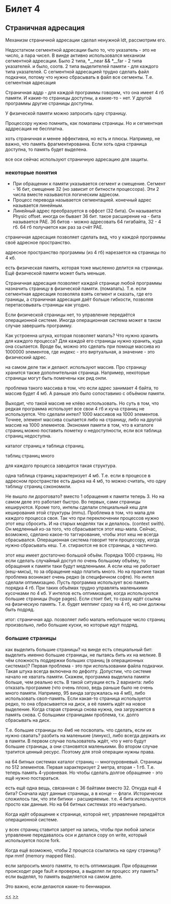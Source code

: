 # Билет 4
## Страничная адресация

Механизм страничной адресации сделал ненужной ldt, рассмотрим его. 

Недостатком сегментной адресации было то, что указатель - это не число, а пара чисел. В винде активно  использовался механизм сегментной адресации. Было 2 типа, *__near && *__far  - 2 типа указателей. и было, соотв. 2 типа выделителей памяти - для каждого типа указателей. С сегментной адресацией трудно сделать файл подкачки, потому что нужно сбрасывать в файл все сегменты. Т.е. сегментная адресация

Страничная аддр - для каждой программы говорим, что она имеет 4 гб памяти. И какие-то страницы доступны, а какие-то - нет. У другой программы другие страницы доступны. 

У физической памяти можно запросить одну страницу. 

Процессору нужно помнить, как помапаны страницы. Но и сегментная аддресация не бесплатна.

хоть страничная и менее эффективна, но есть и плюсы. Например, не важно, что память фрагментированна. Если хоть одна страница доступна, то память будет выделена.

все оси сейчас используют страничную адресацию для защиты. 

### некоторые понятия
- При обращении к памяти указывается сегмент и смещение. Сегмент - 16 бит, смещение 32 (но зависит от битности процессора). Эти 2 числа вместе называются логическим адресом. 
- Процесс перевода называется сегментацией. конечный адрес называется линейным. 
- Линейный адрес преобразуется в оффсет (32 бита). Он называется Physic offset. иногда он бывает 36 бит. такое расширение на - бита называется PAE. 36 битов - можно адресовать 64 гигабайта, 32 - 4 гб. 64 гб получается как раз за счёт PAE. 

страничная адресация позволяет сделать вид, что у каждой программы своё адресное пространство. 

адресное пространство программы (из 4 гб) нарезается на страницы по 4 кб. 

есть физическая память, которая тоже мысленно делится на страницы. Ещё физической памяти может быть меньше. 

Страничная адресация позволяет каждой странице любой программы назначить страницу в физической памяти. (помапать). Т.е. если сегментная адресация позволяла взять сегмент и сказать, где его границы, а страничная адресация даёт больше гибкости, позволяя перетасовывать страницы как угодно. 

Если физической страницы нет, то управление передаётся операционной системе. Иногда операционная система может в таком случае завершить программу. 

Как устроенна штука, которая позволяет мапать? Что нужно хранить для каждого процесса? Для каждой его страницы нужно хранить, куда она ссылается. Вроде бы, можно это сделать при помоще массива из 1000000 элементов, где индекс - это виртуальная, а значение - это физический адрес.

на самом деле так и делают. используют массив. Про страницу хранится также дополнительная страница. Например, некоторые страницы могут быть помечены как рид онли.

проблема такого массива в том, что если адрес занимает 4 байта, то массив будет 4 мб. А раньше это было сопоставимо с объёмом памяти.  

Выходит, что такой массив не клёво использовать. Но суть в том, что редкая программа использует все свои 4 гб и куча страниц не используется. Что сделали интел? 1000 массивов на 1000 элементов.  Точнее, элемент массива ссылается либо на страницу, либо на другой массив на 1000 элементов. Экономия памяти в том, что в каталоге страниц можно поставить пометку о недоступности, если вся таблица страниц недоступна. 

каталог страниц и таблица страниц.

таблиц страниц много

для каждого процесса заводится такая структура. 

одна таблица страниц характеризует 4 мб. Т.е. если в процессе в адресном пространстве есть дырка на 4 мб, то  можно считать, что одну таблицу страниц сэкономили.

Не вышло ли дороговато? вместо 1 обращения к памяти теперь 3. Но на самом деле это работает быстро. Во первых, сами страницы кешируются. Кроме того, интелы сделали специальный кеш для кеширования этой структуры (mmu). Проблема в том, что мапа для каждого процесса своя. Так что при переключении процессов нужно этот кеш сбросить. И на старых моделях так и делалось. (context swith). Он медленный из-за того, что сбрасывается этот кеш-мапа. Сейчас, возможно, сделано какое-то таггирование, чтобы этот кеш не всегда сбрасывался. Операционная система говорит теги процессору, когда нужно сбрасывать кеш. Т.е. стираются не все страницы, а частично. 

этот кеш имеет достаточно большой объём. Порядка 1000 страниц. Но если сделать случайный доступ по очень большому объёму, то обращения к памяти таки будут медленными. А если кеш не работает (кеш-мисы), то за обращение надо платить много. Но на практике такая проблема возникает очень редко (в специфичном софте). Но интел сделали оптимизацию. Пусть программа использует всю память порядка 4 гб. При таких объёмах трудно управлять маленькими кусочками по 4 кб. У интелов есть оптимизация, когда используются большие страницы (huge pages). Если стоит бит, то сразу идёт ссылка на физическую память. Т.е. будет меппинг сразу на 4 гб, но они должны быть подряд.

итог: страничная адр. позволяет либо мапать небольшое число страниц произвольно, либо большие куски, но которые идут подряд. 

### большие страницы

как выделить большие страницы? на винде есть специальный бит: выделить именно большие страницы, не пытаясь бить их на мелкие. 
В чём сложность поддержки больших страниц (в операционных системах)? Первая проблема - это при использовании файла подкачки. Такая штука всегда включена по дефолту. Допустим, что системе начало не хватать памяти. Скажем, программа выделила памяти больше, чем реально есть. В такой ситуации есть 2 варианта: либо отказать программе (что очень плохо, ведь раньше было не очень много памяти. Например, 95 винда загружалась на 4 мб), либо использовать своп-память. Если какая-то страница используется редко, то она сбрасывается на диск, а её память идёт на новое выделение. Когда старая страница снова нужна, она загружается в память снова. С большими страницами проблема, т.к. долго сбрасывать на диск.  

Т.е. большие страницы по 4мб не посвопать. что сделать, если их нужно свапать? разбить на маленькие (линукс), либо всегда держать их в памяти. В первом случае пользователь ждёт, что у него будут большие страницы, а они становятся маленькими. Во втором случае тратится ценный ресурс. Поэтому для этой операции нужны права. 

на 64 битных системах каталог страниц -- многоуровневый. Страницы по 512 элементов. Первая характеризует 2 метра, вторая - 1 гб.  Т.е. теперь память 4-уровневая. Но чтобы сделать долгое обращение - это ещё нужно постараться.

есть ещё одна вещь, связанная с 36 байтами вместо 32. Откуда ещё 4 бита? Сначала идут данные страницы, а в конце -- флаги. Исторически сложилось так, что эти битики - расширяемые. т.е. 4 бита используются просто как данные. Но на 64 битных системах это неактуально.

Когда идёт обращение к странице, которой нет, управление передаётся операционной системе. 

у всех страниц ставится запрет на запись, чтобы при любой записи управление передавалось оси и делался copy on write, который используется после fork.

Когда ещё возможно, чтобы 2 процесса ссылались на одну страницу? при mmf (memory mapped files).  

если запросить много памяти, то есть оптимизация. При обращении происходит page fault и проверка, а выделял ли процесс эту память? если выделял, то память выделяется на самом деле. 

Это важно, если делаются какие-то бенчмарки. 

[<<](https://github.com/Owntage/asm_tickets/blob/master/ticket2.md) [>>](https://github.com/Owntage/asm_tickets/blob/master/ticket5.md)

